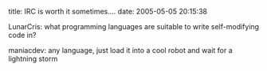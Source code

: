 title: IRC is worth it sometimes....
date: 2005-05-05 20:15:38 

LunarCris: what programming languages are suitable to write self-modifying code in?

maniacdev: any language, just load it into a cool robot and wait for a lightning storm
